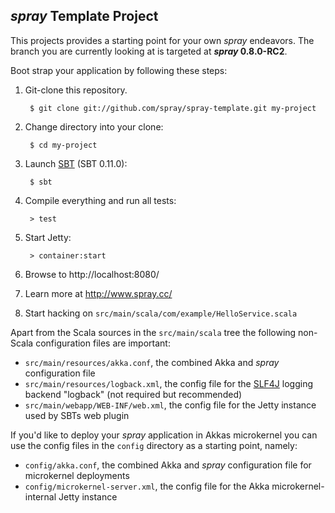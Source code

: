 ## _spray_ Template Project

This projects provides a starting point for your own _spray_ endeavors.
The branch you are currently looking at is targeted at **_spray_ 0.8.0-RC2**.

Boot strap your application by following these steps:

1. Git-clone this repository.

        $ git clone git://github.com/spray/spray-template.git my-project

2. Change directory into your clone:

        $ cd my-project

3. Launch [SBT] (SBT 0.11.0):

        $ sbt

4. Compile everything and run all tests:

        > test

5. Start Jetty:

        > container:start

6. Browse to http://localhost:8080/

7. Learn more at http://www.spray.cc/

8. Start hacking on `src/main/scala/com/example/HelloService.scala`


Apart from the Scala sources in the `src/main/scala` tree the following non-Scala configuration files are important:

* `src/main/resources/akka.conf`, the combined Akka and _spray_ configuration file 
* `src/main/resources/logback.xml`, the config file for the [SLF4J] logging backend "logback" (not required but recommended)
* `src/main/webapp/WEB-INF/web.xml`, the config file for the Jetty instance used by SBTs web plugin

If you'd like to deploy your _spray_ application in Akkas microkernel you can use the config files in the `config`
directory as a starting point, namely:

* `config/akka.conf`, the combined Akka and _spray_ configuration file for microkernel deployments  
* `config/microkernel-server.xml`, the config file for the Akka microkernel-internal Jetty instance  


[SBT]: https://github.com/harrah/xsbt/wiki
[SLF4J]: http://www.slf4j.org